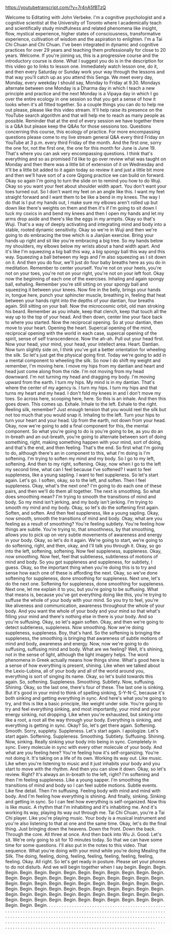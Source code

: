 https://youtubetranscript.com/?v=7r4nA5fBTzQ

 Welcome to Editating with John Verbeke. I'm a cognitive psychologist and a cognitive scientist at the University of Toronto where I academically teach and scientifically study mindfulness and related phenomena like insight, flow, mystical experience, higher states of consciousness, transformative experience, cultivation of wisdom and the aspiration to enlighten. I'm a Tai Chi Chuan and Chi Chuan. I've been integrated in dynamic and cognitive practices for over 29 years and teaching them professionally for close to 20 years. Welcome. If you're joining us, this is a progressive course and the introductory course is done. What I suggest you do is in the description for this video go to links to lesson one. Immediately watch lesson one, do it, and then every Saturday or Sunday work your way through the lessons and that way you'll catch up as you attend this Senga. We meet every day, Monday, every weekday I should say, Monday to Friday at 9.30. Mondays alternate between one Monday is a Dharma day in which I teach a new principle and practice and the next Monday is a Vipaya day in which I go over the entire ecology in one session so that you get a sense of how it looks when it's all fitted together. So a couple things you can do to help me out please, please like this video stream. It'll help raise its presence on the YouTube search algorithm and that will help me to reach as many people as possible. Reminder that at the end of every session we have together there is a Q&A but please keep the Q&As for those sessions too. Questions concerning this course, this ecology of practice. For more encompassing questions please come to my live stream general Q&A every third Friday on YouTube at 3 p.m. every third Friday of the month. And the first one, sorry the one for, not the first one, the one for this month for June is June 19. That's where you can ask very encompassing questions. I think that's everything and so as promised I'd like to go over review what was taught on Monday and then there was a little bit of extension of it on Wednesday and it'll be a little bit added to it again today so review it and just a little bit more and then we'll have sort of a core Qigong practice we can build on forward. Okay so again I'm going to turn the slide on to remind you how to do Wuji. Okay so you want your feet about shoulder width apart. You don't want your toes turned out. So I don't want my feet on an angle like this. I want my feet straight forward and I want them to be like a bend in my knees. The way I do that is I put my hands out, I make sure my elbows aren't rolled up but down like there's weights on them and then it's if I'm going to sit down I tuck my coxics in and bend my knees and then I open my hands and let my arms drop aside and there's like the eggs in my armpits. Okay so that's Wuji. That's a way of deeply activating and integrating mind and body into a stable, rooted dynamic sensitivity. Okay so we're in Wuji and then we're going to do embracing the tree which is a Jianjian exercise. Bring your hands up right and sit like you're embracing a big tree. So my hands below my shoulders, my elbows below my wrists about a hand width apart. And it's like I'm squeezing a big ball this way, a big spongy ball this way and this way. Squeezing a ball between my legs and I'm also squeezing as I sit down on it. And then you do four, we'll just do four baby breaths here as you do in meditation. Remember to center yourself. You're not on your heels, you're not on your toes, you're not on your right, you're not on your left foot. Okay now the beginning of each one of the exercises. Inhaling and again spongy ball, exhaling. Remember you're still sitting on your spongy ball and squeezing it between your knees. Now fire in the belly, brings your hands in, tongue here, punch your sphincter muscle, breathing in, feeling that heat between your hands right into the depths of your dantian, four breaths again. Still sitting on your ball. Now the microcosmic orbit, old man stroking his beard. Remember as you inhale, keep that clench, keep that touch all the way up to the top of your head. And then down, center line your face back to where you started. Now the reciprocal opening. So at your dantian, then move to your heart. Opening the heart. Supercal opening of the mind, reciprocal opening with the world in each case, supercal opening of the spirit, sense of self transcendence. Now the ah-ah. Pull out your head first. Now your head, your mind, your head, your intellect area. Heart. Dantian. Now turn slightly side on, I think you've got a better orientation for wheeling the silk. So let's just get the physical going first. Today we're going to add in a mental component to wheeling the silk. So now I do shift my weight and remember, I'm moving here. I move my hips from my dantian and heart and head just come along from the ride. I'm not moving from my head downward. I'm not turning my head and dragging my body. I'm moving upward from the earth. I turn my hips. My mind is in my dantian. That's where the center of my agency is. I turn my hips. I turn my hips and that turns my heart and my head. I don't fold my knees in and I don't move my toes. So across here, scooping here, here. So this is an inhale. And then this goes down. This comes up. Exhale. Inhale to the left. Exhale to the right. Reeling silk, remember? Just enough tension that you would reel the silk but not too much that you would snap it. Inhaling to the left. Turn your hips to turn your heart and your head. Up from the earth, not down from your head. Okay, now we're going to add a final component for this, the mental component. So what you're going to do is you're going to be, as you do an in-breath and an out-breath, you're going to alternate between sort of doing something, right, making something happen with your mind, sort of doing, and that's the end, and then feeling. That's the end. So first what I'm going to do, although there's an in component to this, what I'm doing is I'm softening. I'm trying to soften my mind and my body. So I go to my left, softening. And then to my right, softening. Okay, now when I go to the left my second time, what can I feel because I've softened? I want to feel suppleness, like a young sapling. I want to feel suppleness. So let's start again. Let's go. I soften, okay, so to the left, and soften. Then I feel suppleness. Okay, what's the next one? I'm going to do each one of these pairs, and then we'll do them all together. The next is smoothing. So what does smoothing mean? I'm trying to smooth the transitions of mind and body. So my mind isn't jerking, and my body isn't jerking. I'm trying to smooth my mind and my body. Okay, so let's do the softening first again. Soften, and soften. And then feel suppleness, like a young sapling. Okay, now smooth, smooth the transitions of mind and body. Okay, what are you feeling as a result of smoothing? You're feeling subtlety. You're feeling how things are subtle. You're trying to, that smoothness, by that smoothing, allows you to pick up on very subtle movements of awareness and energy in your body. Okay, so let's do it again. We're going to start, we're going to do softening, right, and then, okay, and I'll talk you through it. Okay, so go into the left, softening, softening. Now feel suppleness, suppleness. Okay, now smoothing. Now feel, feel that subtleness, subtleness of motions of mind and body. So you got suppleness and suppleness, for subtlety, I guess. Okay, so the important thing when you're doing this is to try and sense how each one of these is affording the next. Okay, so we've done softening for suppleness, done smoothing for suppleness. Next one, let's do the next one. Softening for suppleness, done smoothing for suppleness. Next one, let me explain it to you, but you're going to be suffusing. What that means is, because you've got everything doing like this, you're trying to suffuse the whole of your body with your mind. So you try to feel, you're like aliveness and communication, awareness throughout the whole of your body. And you want the whole of your body and your mind so that what's filling your mind and there's nothing else in there is your body. And so you're suffusing. Okay, so let's again soften. Okay, and then we're going to detect subtleness, suppleness. Now smoothing. Now we're doing suppleness, suppleness. Boy, that's hard. So the softening is bringing the suppleness, the smoothing is bringing that awareness of subtle motions of mind and body, awareness and energy. Now, now we're going to do suffusing, suffusing mind and body. What are we feeling? Well, it's shining, not in the sense of light, although the light imagery helps. The word phenomena in Greek actually means how things shine. What's good here is a sense of how everything is present, shining. Like when we talked about the Lexio-Lubina, all of your body and all of the world around you, everything is sort of singing its name. Okay, so let's build towards this again. So, softening. Suppleness. Smoothing. Subtlety. Now, suffusing. Shining. Okay, so the last one, there's four of these. The last one is sinking. But it's good in your mind to think of spelling sinking, S-Y-N-C, because it's both sinking and getting everything in sync. And here's what you're going to try, and this is like a basic principle, like weight under side. You're going to try and feel everything sinking, and most importantly, your mind and your energy sinking, not dropping. Like when you're exhausted, but sinking into like a root, a root all the way through your body. Everything is sinking, and everything is getting in sync. Okay? So, let's get there again. Softening. Smooth. Sorry, supplety. Suppleness. Let's start again. I apologize. Let's start again. Softening. Suppleness. Smoothing. Subtlety. Suffusing. Shining. Now, sinking. Really sinking your body into being in sync. Completely in sync. Every molecule in sync with every other molecule of your body. And what are you feeling here? You're feeling how it's self-organizing. You're not doing it. It's taking on a life of its own. Working its way out. Like music. Like when you're listening to music and it just inhabits your body and you start to move with the rhythm. And then you can slow it down. Okay, so let's review. Right? It's always an in-breath to the left, right? I'm softening and then I'm feeling suppleness. Like a young sapper. I'm smoothing the transitions of mind and body so I can feel subtle motions. Subtle events. Like fine detail. Then I'm suffusing. Feeling body with mind and mind with body. And I'm feeling how everything is shining. And finally, sinking. Sinking and getting in sync. So I can feel how everything is self-organized. Now this is like music. A rhythm that I'm inhabiting and it's inhabiting me. And it's working its way, playing its way out through me. Tai Chi Chuan, you're a Tai Chi player. Like you're playing music. Your body is a musical instrument and you're also listening to that at one and the same time. Okay, let's do the final thing. Just bringing down the heavens. Down the front. Down the back. Through the core. All three at once. And then back into Wu Ji. Good. Let's sit. We're only going to sit for 10 minutes today. So that we can have some time for some questions. I'll also put in the notes to this video. That sequence. What you're doing with your mind while you're doing Mealing the Silk. The doing, feeling, doing, feeling, feeling, feeling, feeling, feeling, feeling. Okay. All right. So let's get ready in posture. Please set your phones to do not disturb. And we will begin together when I say begin. Begin. Begin. Begin. Begin. Begin. Begin. Begin. Begin. Begin. Begin. Begin. Begin. Begin. Begin. Begin. Begin. Begin. Begin. Begin. Begin. Begin. Begin. Begin. Begin. Begin. Begin. Begin. Begin. Begin. Begin. Begin. Begin. Begin. Begin. Begin. Begin. Begin. Begin. Begin. Begin. Begin. Begin. Begin. Begin. Begin. Begin. Begin. Begin. Begin. Begin. Begin. Begin. Begin. Begin. Begin. Begin. Begin. Begin. Begin. Begin. Begin. Begin. Begin. Begin. Begin. Begin. Begin. Begin. Begin. Begin. Begin. . . . . . . . . . . . . . . . . . . . . . . . . . . . . . . . . . . . . . . . . . . . . . . . . . . . . . . . . . . . . . . . . . . . . . . . . . . . . . . . . . . . . . . . . . . . . . . . . . . . . . . . . . . . . . . . . . . . . . . . . . . . . . . . . . . . . . . . . . . . . . . . . . . . . . . . . . . . . . . . . . . . . . . . . . . . . . . . . . . . . . . . . . . . . . . . . . . . . . . . . . . . . . . . . . . . . . . . . . . . . . . . . . . . . . . . . . . . . . . . . . . . . . . . . . . . . . . . . . . . . . . . . . . . . . . . . . . . . . . . . . . . . . . . . . . . . . .